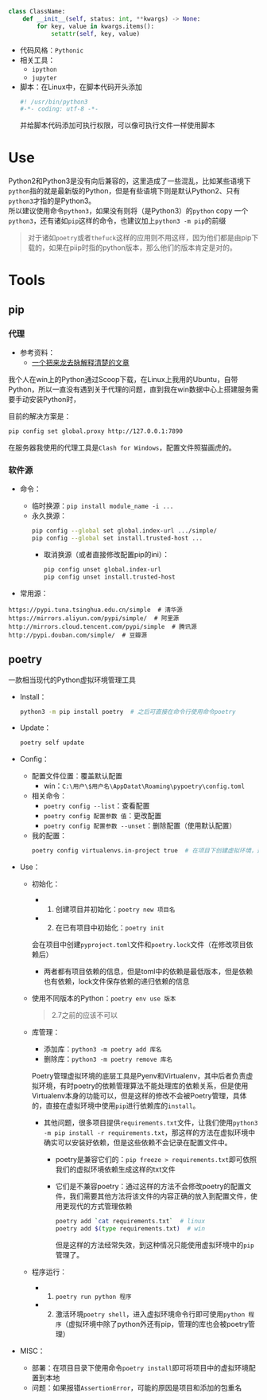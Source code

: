 ```python
class ClassName:
	def __init__(self, status: int, **kwargs) -> None:
		for key, value in kwargs.items():
			setattr(self, key, value)
```

+ 代码风格：`Pythonic`
+ 相关工具：
	+ `ipython`
	+ `jupyter`
+ 脚本：在Linux中，在脚本代码开头添加
	```python
	#! /usr/bin/python3
	#-*- coding: utf-8 -*-
	```
	并给脚本代码添加可执行权限，可以像可执行文件一样使用脚本

# Use

Python2和Python3是没有向后兼容的，这里造成了一些混乱，比如某些语境下`python`指的就是最新版的Python，但是有些语境下则是默认Python2、只有`python3`才指的是Python3。  
所以建议使用命令`python3`，如果没有则将（是Python3）的`python` copy 一个`python3`，还有诸如`pip`这样的命令，也建议加上`python3 -m pip`的前缀
>对于诸如`poetry`或者`thefuck`这样的应用则不用这样，因为他们都是由pip下载的，如果在piip时指的python版本，那么他们的版本肯定是对的。

# Tools

## pip

### 代理

+ 参考资料：
	+ [一个把来龙去脉解释清楚的文章](https://codeantenna.com/a/pAOz55u5Px)

我个人在win上的Python通过Scoop下载，在Linux上我用的Ubuntu，自带Python，所以一直没有遇到关于代理的问题，直到我在win数据中心上搭建服务需要手动安装Python时，

目前的解决方案是：
```bash
pip config set global.proxy http://127.0.0.1:7890
```
在服务器我使用的代理工具是`Clash for Windows`，配置文件照猫画虎的。

### 软件源

+ 命令：
	+ 临时换源：`pip install module_name -i ...`
	+ 永久换源：
		```bash
		pip config --global set global.index-url .../simple/
		pip config --global set install.trusted-host ...
		```
		+ 取消换源（或者直接修改配置pip的ini）：
			```bash
			pip config unset global.index-url
			pip config unset install.trusted-host
			````

+ 常用源：
```
https://pypi.tuna.tsinghua.edu.cn/simple  # 清华源
https://mirrors.aliyun.com/pypi/simple/  # 阿里源
http://mirrors.cloud.tencent.com/pypi/simple  # 腾讯源
http://pypi.douban.com/simple/  # 豆瓣源
```

## poetry
一款相当现代的Python虚拟环境管理工具

+ Install：
	```bash
	python3 -m pip install poetry  # 之后可直接在命令行使用命令poetry
	```

+ Update：
	```bash
	poetry self update
	```

+ Config：
	+ 配置文件位置：覆盖默认配置
		+ win：`C:\用户\$用户名\AppDatat\Roaming\pypoetry\config.toml`
	+ 相关命令：
		+ `poetry config --list`：查看配置
		+ `poetry config 配置参数 值`：更改配置
		+ `poetry config 配置参数 --unset`：删除配置（使用默认配置）
	+ 我的配置：
		```bash
		poetry config virtualenvs.in-project true  # 在项目下创建虚拟环境，这样VSCode也能找到对应库
		```

+ Use：	
	+ 初始化：
		+ 1. 创建项目并初始化：`poetry new 项目名`
		+ 2. 在已有项目中初始化：`poetry init`

		会在项目中创建`pyproject.toml`文件和`poetry.lock`文件（在修改项目依赖后）
		+ 两者都有项目依赖的信息，但是toml中的依赖是最低版本，但是依赖也有依赖，lock文件保存依赖的递归依赖的信息

	+ 使用不同版本的Python：`poetry env use 版本`
		>2.7之前的应该不可以
	
	+ 库管理：
		+ 添加库：`python3 -m poetry add 库名`
		+ 删除库：`python3 -m poetry remove 库名`

		Poetry管理虚拟环境的底层工具是Pyenv和Virtualenv，其中后者负责虚拟环境，有时poetry的依赖管理算法不能处理库的依赖关系，但是使用Virtualenv本身的功能可以，但是这样的修改不会被Poetry管理，具体的，直接在虚拟环境中使用`pip`进行依赖库的`install`。
		+ 其他问题，很多项目提供`requirements.txt`文件，让我们使用`python3 -m pip install -r requirements.txt`，那这样的方法在虚拟环境中确实可以安装好依赖，但是这些依赖不会记录在配置文件中。
			+ poetry是兼容它们的：`pip freeze > requirements.txt`即可依照我们的虚拟环境依赖生成这样的txt文件
			+ 它们是不兼容poetry：通过这样的方法不会修改poetry的配置文件，我们需要其他方法将该文件的内容正确的放入到配置文件，使用更现代的方式管理依赖
				```bash
				poetry add `cat requirements.txt`  # linux
				poetry add $(type requirements.txt)  # win
				```

				但是这样的方法经常失效，到这种情况只能使用虚拟环境中的`pip`管理了。

	+ 程序运行：
		+ 1. `poetry run python 程序`
		+ 2. 激活环境`poetry shell`，进入虚拟环境命令行即可使用`python 程序`（虚拟环境中除了python外还有pip，管理的库也会被poetry管理）

+ MISC：
	+ 部署：在项目目录下使用命令`poetry install`即可将项目中的虚拟环境配置到本地
	+ 问题：如果报错`AssertionError`，可能的原因是项目和添加的包重名